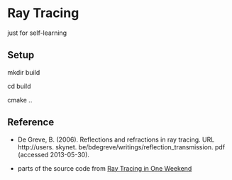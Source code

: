 # Ray Tracing

just for self-learning

## Setup

mkdir build

cd build 

cmake ..

## Reference

* De Greve, B. (2006). Reflections and refractions in ray tracing. URL http://users. skynet. be/bdegreve/writings/reflection_transmission. pdf (accessed 2013-05-30).

* parts of the source code from [Ray Tracing in One Weekend](https://github.com/petershirley/raytracinginoneweekend)